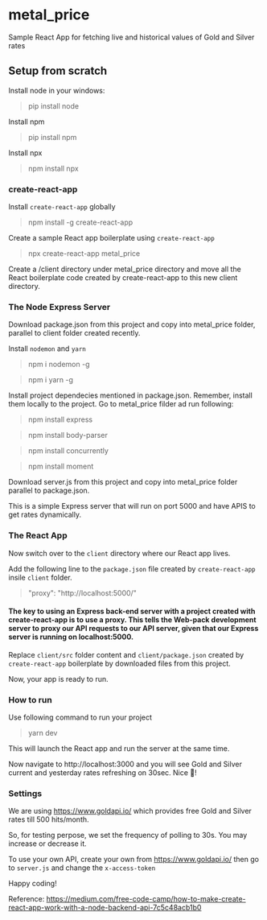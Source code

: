# metal_price
Sample React App for fetching live and historical values of Gold and Silver rates

## Setup from scratch

Install node in your windows:
> pip install node

Install npm
> pip install npm

Install npx
> npm install npx

### create-react-app

Install `create-react-app` globally
> npm install -g create-react-app

Create a sample React app boilerplate using `create-react-app`
> npx create-react-app metal_price
 
Create a /client directory under metal_price directory and move all the React boilerplate code created by create-react-app to this new client directory.

### The Node Express Server

Download package.json from this project and copy into metal_price folder, parallel to client folder created recently.

Install `nodemon` and `yarn`
> npm i nodemon -g

> npm i yarn -g

Install project dependecies mentioned in package.json. Remember, install them locally to the project.
Go to metal_price filder ad run following:
> npm install express

> npm install body-parser

> npm install concurrently

> npm install moment

Download server.js from this project and copy into metal_price folder parallel to package.json.

This is a simple Express server that will run on port 5000 and have APIS to get rates dynamically.

### The React App

Now switch over to the `client` directory where our React app lives.

Add the following line to the `package.json` file created by `create-react-app` insile `client` folder.
> "proxy": "http://localhost:5000/"

#### The key to using an Express back-end server with a project created with create-react-app is to use a proxy. This tells the Web-pack development server to proxy our API requests to our API server, given that our Express server is running on localhost:5000.

Replace `client/src` folder content and `client/package.json` created by `create-react-app` boilerplate by downloaded files from this project.

Now, your app is ready to run.

### How to run

Use following command to run your project
> yarn dev

This will launch the React app and run the server at the same time.

Now navigate to http://localhost:3000 and you will see Gold and Silver current and yesterday rates refreshing on 30sec. Nice 🎉!

### Settings
We are using https://www.goldapi.io/ which provides free Gold and Silver rates till 500 hits/month.

So, for testing perpose, we set the frequency of polling to 30s. You may increase or decrease it.

To use your own API, create your own from https://www.goldapi.io/ then go to `server.js` and change the `x-access-token`

Happy coding!



Reference: https://medium.com/free-code-camp/how-to-make-create-react-app-work-with-a-node-backend-api-7c5c48acb1b0

